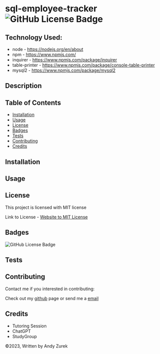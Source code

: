 # sql-employee-tracker ![GitHub License Badge](https://img.shields.io/badge/License-MIT-yellow)

## Technology Used:
 * node - https://nodejs.org/en/about
 * npm - https://www.npmjs.com/
 * inquirer - https://www.npmjs.com/package/inquirer
 * table-printer - https://www.npmjs.com/package/console-table-printer
 * mysql2 - https://www.npmjs.com/package/mysql2

 ## Description

 ## Table of Contents
  
   * [Installation](#installation)
   * [Usage](#usage)
   * [License](#license)
   * [Badges](#badges)
   * [Tests](#tests)
   * [Contributing](#contributing)
   * [Credits](#credits)

## Installation

## Usage

## License

 This project is licensed with MIT license

 Link to License - [Website to MIT License]((https://opensource.org/license/mit))

 ## Badges

 ![GitHub License Badge](https://img.shields.io/badge/License-MIT-yellow)

 ## Tests

 ## Contributing

 Contact me if you interested in contributing:

 Check out my [github](https://github.com/AZurek17) page or send me a [email](mailto:andyzurek@gmail.com)

 ## Credits
 * Tutoring Session
 * ChatGPT
 * StudyGroup


 &copy;2023, Written by Andy Zurek
